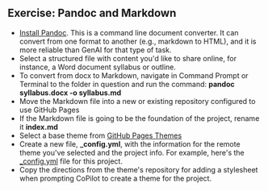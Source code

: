 ## Exercise: Pandoc and Markdown

- [Install Pandoc](https://pandoc.org/). This is a command line document converter. It can convert from one format to another (e.g., markdown to HTML), and it is more reliable than GenAI for that type of task.
- Select a structured file with content you'd like to share online, for instance, a Word document syllabus or outline.
- To convert from docx to Markdown, navigate in Command Prompt or Terminal to the folder in question and run the command: **pandoc syllabus.docx -o syllabus.md**
- Move the Markdown file into a new or existing repository configured to use GitHub Pages
- If the Markdown file is going to be the foundation of the project, rename it **index.md**
- Select a base theme from [GitHub Pages Themes](https://pages.github.com/themes/)
- Create a new file, **_config.yml**, with the information for the remote theme you've selected and the project info. For example, here's the [_config.yml](https://github.com/AMSUCF/DHProgramming/blob/main/_config.yml) file for this project.
- Copy the directions from the theme's repository for adding a stylesheet when prompting CoPilot to create a theme for the project.
